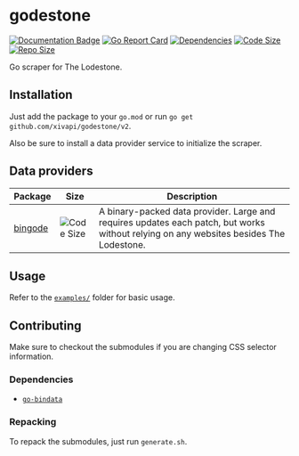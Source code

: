 # godestone

[![Documentation Badge](https://img.shields.io/badge/docs-pkg.go.dev-007D9C)](https://pkg.go.dev/github.com/xivapi/godestone/v2)
[![Go Report Card](https://goreportcard.com/badge/github.com/xivapi/godestone/v2)](https://goreportcard.com/report/github.com/xivapi/godestone/v2)
[![Dependencies](https://img.shields.io/librariesio/github/xivapi/godestone)](https://libraries.io/github/xivapi/godestone)
[![Code Size](https://img.shields.io/github/languages/code-size/xivapi/godestone)](https://github.com/xivapi/godestone)
[![Repo Size](https://img.shields.io/github/repo-size/xivapi/godestone)](https://github.com/xivapi/godestone)

Go scraper for The Lodestone.

## Installation
Just add the package to your `go.mod` or run `go get github.com/xivapi/godestone/v2`.

Also be sure to install a data provider service to initialize the scraper.

## Data providers
Package|Size|Description
---|---|---
[bingode](https://github.com/karashiiro/bingode)|![Code Size](https://img.shields.io/github/languages/code-size/karashiiro/bingode?label=%20)|A binary-packed data provider. Large and requires updates each patch, but works without relying on any websites besides The Lodestone.

## Usage
Refer to the [`examples/`](examples) folder for basic usage.

## Contributing
Make sure to checkout the submodules if you are changing CSS selector information.

### Dependencies
  * [`go-bindata`](https://github.com/go-bindata/go-bindata)

### Repacking
To repack the submodules, just run `generate.sh`.
